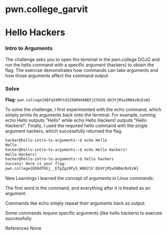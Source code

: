 # pwn.college_garvit

# Hello Hackers

### Intro to Arguments

The challenge asks you to open the terminal in the pwn.college DOJO and run the hello command with a specific argument (hackers) to obtain the flag. The exercise demonstrates how commands can take arguments and how those arguments affect the command output.

### Solve

**Flag:** `pwn.college{0EFq54Mttd329QM4X6NDFjCFH28.QX3YjM1wSN0AzNzEzW}`

To solve the challenge, I first experimented with the echo command, which simply prints its arguments back onto the terminal. For example, running echo Hello outputs "Hello" while echo Hello Hackers! outputs "Hello Hackers!". Finally, I used the required hello command with the single argument hackers, which successfully returned the flag.

```bash
hacker@hello-intro-to-arguments:~$ echo Hello
Hello
hacker@hello-intro-to-arguments:~$ echo Hello Hackers!
Hello Hackers!
hacker@hello-intro-to-arguments:~$ hello hackers
Success! Here is your flag:
pwn.college{ED8dTHSj__ETgZgz0Py5_W8621V.QX4YjM1wSN0AzNzEzW}
```

New Learnings
I learned the concept of arguments in Linux commands:

The first word is the command, and everything after it is treated as an argument.

Commands like echo simply repeat their arguments back as output.

Some commands require specific arguments (like hello hackers) to execute successfully.

References
None